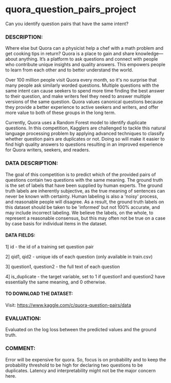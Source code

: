 # quora_question_pairs_project
Can you identify question pairs that have the same intent?

### DESCRIPTION:
Where else but Quora can a physicist help a chef with a math problem and get cooking tips in return? Quora is a place to gain and share knowledge—about anything. It’s a platform to ask questions and connect with people who contribute unique insights and quality answers. This empowers people to learn from each other and to better understand the world.

Over 100 million people visit Quora every month, so it's no surprise that many people ask similarly worded questions. Multiple questions with the same intent can cause seekers to spend more time finding the best answer to their question, and make writers feel they need to answer multiple versions of the same question. Quora values canonical questions because they provide a better experience to active seekers and writers, and offer more value to both of these groups in the long term.

Currently, Quora uses a Random Forest model to identify duplicate questions. In this competition, Kagglers are challenged to tackle this natural language processing problem by applying advanced techniques to classify whether question pairs are duplicates or not. Doing so will make it easier to find high quality answers to questions resulting in an improved experience for Quora writers, seekers, and readers.

### DATA DESCRIPTION:
The goal of this competition is to predict which of the provided pairs of questions contain two questions with the same meaning. The ground truth is the set of labels that have been supplied by human experts. The ground truth labels are inherently subjective, as the true meaning of sentences can never be known with certainty. Human labeling is also a 'noisy' process, and reasonable people will disagree. As a result, the ground truth labels on this dataset should be taken to be 'informed' but not 100% accurate, and may include incorrect labeling. We believe the labels, on the whole, to represent a reasonable consensus, but this may often not be true on a case by case basis for individual items in the dataset.

#### DATA FIELDS:
1] id - the id of a training set question pair

2] qid1, qid2 - unique ids of each question (only available in train.csv)

3] question1, question2 - the full text of each question

4] is_duplicate - the target variable, set to 1 if question1 and question2 have essentially the same meaning, and 0 otherwise.

#### TO DOWNLOAD THE DATASET:
Visit: https://www.kaggle.com/c/quora-question-pairs/data

### EVALUATION:
Evaluated on the log loss between the predicted values and the ground truth.

### COMMENT:
Error will be expensive for quora. So, focus is on probability and to keep the probability threshold to be high for declaring two questions to be duplicates. Latency and interpretability might not be the major concern here.
